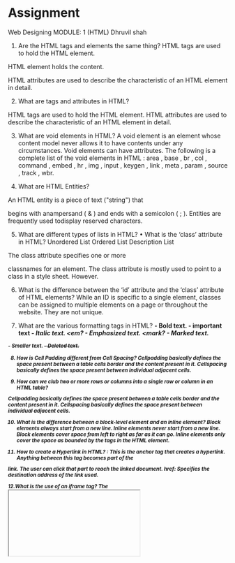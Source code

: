 # Assignment
Web Designing
MODULE: 1 (HTML)
Dhruvil shah

1. Are the HTML tags and elements the same thing?
HTML tags are used to hold the HTML element.

HTML element holds the content.

HTML attributes are used to describe the
characteristic of an HTML element in detail.

2. What are tags and attributes in HTML?

HTML tags are used to hold the HTML element.
HTML attributes are used to describe the characteristic of
an HTML element in detail.

3. What are void elements in HTML?
A void element is an element whose content model
never allows it to have contents under any
circumstances. Void elements can have attributes. The
following is a complete list of the void elements in HTML :
area , base , br , col , command , embed , hr , img , input
, keygen , link , meta , param , source , track , wbr.

4. What are HTML Entities?

An HTML entity is a piece of text ("string") that

begins with anampersand ( & ) and ends with a
semicolon ( ; ). Entities are frequently used todisplay
reserved characters.

5. What are different types of lists in HTML? • What is the
‘class’ attribute in HTML?
Unordered List
Ordered List
Description List

The class attribute specifies one or more

classnames for an element. The class attribute is mostly
used to point to a class in a style sheet. However.

6. What is the difference between the ‘id’ attribute and the
‘class’ attribute of HTML elements?
While an ID is specific to a single element, classes
can be assigned to multiple elements on a page or
throughout the website. They are not unique.

7. What are the various formatting tags in HTML?
<b> - Bold text.
<strong> - important text
<i> - Italic text.
<em? - Emphasized text.
<mark? - Marked text.

<small> - Smaller text.
<del> - Deleted text.

8. How is Cell Padding different from Cell Spacing?
Cellpadding basically defines the space present
between a table cells border and the content present in it.
Cellspacing basically defines the space present between
individual adjacent cells.

9. How can we club two or more rows or columns into a
single row or column in an HTML table?

Cellpadding basically defines the space present
between a table cells border and the content present in it.
Cellspacing basically defines the space present between
individual adjacent cells.

10. What is the difference between a block-level element
and an inline element?
Block elements always start from a new line. Inline
elements never start from a new line. Block elements
cover space from left to right as far as it can go. Inline
elements only cover the space as bounded by the tags in
the HTML element.

11. How to create a Hyperlink in HTML?
<a></a>: This is the anchor tag that creates a
hyperlink. Anything between this tag becomes part of the

link. The user can click that part to reach the linked
document. href: Specifies the destination address of the
link used.

12.What is the use of an iframe tag?
The <iframe> tag specifies an inline frame. An inline
frame is used to embed another document within the
current HTML document.

13. What is the u e of a span tag? Explain with example?
The <span> tag is an inline container used to mark
up a part of a text, or a part of a document. The <span>
tag is easily styled by CSS or manipulated with
JavaScript using the class or id attribute.

14. How to insert a picture into a background image of a
web page?

The most common &amp; simple way to add
background image is using the background image
attribute inside the <body> tag. The background attribute
which we specified in the <body> tag is not supported in
html5.

15. How are active links different from normal links?
Normal links are links which are there on the page

and have not been clicked yet.

16. What are the different tags to separate sections of
text?
<br> tag Usually <br> tag is used to separate the
line of text. It breaks the current line and conveys the flow
to the next line.
<p> tag – This contains the text in the form of a new
paragraph.

17.What is SVG?
The SVG file format is a popular tool for displaying
two-dimensional graphics, charts, and illustrations on
websites.

18.What is difference between HTML and XHTML?
HTML is the standard markup language for creating
web pages, while XHTML is a stricter and more
standardized version of HTML. Both HTML and XHTML
include a wide range of features, such as support for
multimedia, styling, and scripting.

19.What are logical and physical tags in HTML?

Physical and Logical tags are used in HTML for
better visibility and understanding of the text by the user
on the web page. However, both tags differ from each
other as suggested by their names.

20.What are the new tags added in HTML5?

audio.
canvas.
command.
datalist.

21. How to embed audio and video in a webpage?
The HTML5 <audio> and <video> tags make it
simple to add media to a website. You need to set src
attribute to identify the media source and include a
controls attribute so the user can play and pause the
media.

22.Semantic element in HTML5?

Semantic HTML elements are those that clearly

describe their meaning in a human- and machine-
readable way. Elements such as <header>

,
<footer> and

<article> are all considered semantic because they
accurately describe the purpose of the element and the
type of content that is to a website. You need to set src
attribute to identify the media source and include a
controls attribute so the user can play and pause the
media.

22.Semantic element in HTML5?
Semantic HTML elements are those that clearly describe
their meaning in a human- and machine-readable way.
Elements such as <header> <footer> <article> are all
considered semantic

because they accurately describe the purpose of the
element and the type of content that is inside them.

23. Canvas and SVG tags.

The<canvas> element is a container for graphics.
SVG gives better performance with smaller number of
objects or larger surface. Canvas gives better
performance with smaller surface or larger number of
objects. SVG is vector based and composed of shapes.
